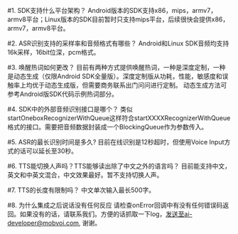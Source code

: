 #1. SDK支持什么平台架构？
Android版本的SDK支持x86，mips，armv7，armv8平台；Linux版本的SDK目前暂时只支持mips平台，后续很快会提供x86，armv7，armv8平台。

#2. ASR识别支持的采样率和音频格式有哪些？
Android和Linux SDK音频均支持16k采样，16bit位深，pcm格式。

#3. 唤醒热词如何更改？
目前有两种方式提供唤醒热词，一种是深度定制，一种是动态生成（仅限Android SDK全量版）。深度定制版从功耗，性能，敏感度和误触率上均优于动态生成版，但需要商务联系出门问问进行定制。
动态生成方法可参考Android版SDK代码示例热词部分。

#4. SDK中的外部音频识别接口是哪个？
类似startOneboxRecognizerWithQueue这样符合startXXXXRecognizerWithQueue格式的接口。需要把音频数据封装成一个BlockingQueue作为参数传入。

#5. ASR的最长识别时间是多久?
目前在线识别是12秒超时，但使用Voice Input方式的话可以延长至30秒。

#6. TTS能切换人声吗？TTS能够读出除了中文之外的语言吗？
目前能支持中文，英文和中英文混合，中文效果最好。暂不支持切换人声。

#7. TTS的长度有限制吗？
中文单次输入最长500字。

#8. 为什么集成之后说话没有任何反应
请检查onError回调中有没有任何错误码返回。如果没有的话，请联系我们。方便的话抓取一下log，发送至ai-developer@mobvoi.com, 谢谢。
